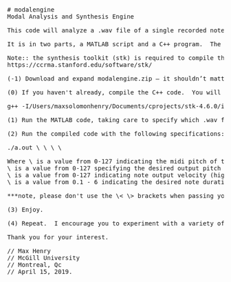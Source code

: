 <pre># modalengine
Modal Analysis and Synthesis Engine

This code will analyze a .wav file of a single recorded note for its modal resonant structure, and attempt to generate a synthesis engine from that single note.

It is in two parts, a MATLAB script and a C++ program.  The MATLAB script does the analysis, and the C++ code takes care of the resynthesis.  

Note:: the synthesis toolkit (stk) is required to compile the C++ code.
https://ccrma.stanford.edu/software/stk/

(-1) Download and expand modalengine.zip — it shouldn’t matter where this is on your computer, so long as all of the contents stay within this subdirectory.

(0) If you haven't already, compile the C++ code.  You will need STK, and you will need to specify both the include and library paths.  Here's how this looks on my machine (you will have to change the paths as necessary):

g++ -I/Users/maxsolomonhenry/Documents/cprojects/stk-4.6.0/include/ -L/Users/maxsolomonhenry/Documents/cprojects/stk-4.6.0/src/ -D__MACOSX_CORE__ 307finalWAV.cpp -lstk -lpthread -framework CoreAudio -framework CoreMIDI -framework CoreFoundation

(1) Run the MATLAB code, taking care to specify which .wav file you want analyzed in the audioread function (line 18).  Example sounds can be found in the "examples" directory.  This will output a csv file to be read by the C++ component.

(2) Run the compiled code with the following specifications:

./a.out \<notein\> \<noteout\> \<velocity\> \<duration\>

Where \<notein\> is a value from 0-127 indicating the midi pitch of the analyzed sample,\
\<noteout\> is a value from 0-127 specifying the desired output pitch (also in midi),\
\<velocity\> is a value from 0-127 indicating note output velocity (higher = louder and more overtones), and\
\<duration\> is a value from 0.1 - 6 indicating the desired note duration time in seconds.

***note, please don't use the \< \> brackets when passing your parameters!

(3) Enjoy.

(4) Repeat.  I encourage you to experiment with a variety of input sounds.  Some work better than others, but they always sound pretty cool.

Thank you for your interest.

// Max Henry
// McGill University
// Montreal, Qc
// April 15, 2019.
</pre>
